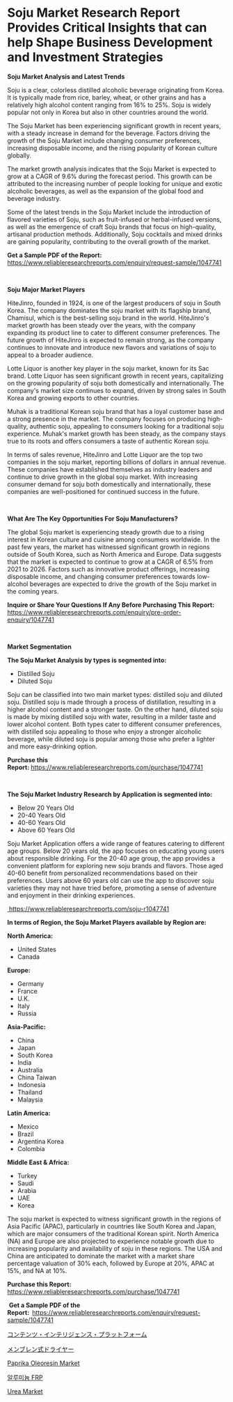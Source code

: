 <p><h1>Soju Market Research Report Provides Critical Insights that can help Shape Business Development and Investment Strategies</h1></p><p><strong>Soju Market Analysis and Latest Trends</strong></p>
<p><p>Soju is a clear, colorless distilled alcoholic beverage originating from Korea. It is typically made from rice, barley, wheat, or other grains and has a relatively high alcohol content ranging from 16% to 25%. Soju is widely popular not only in Korea but also in other countries around the world.</p><p>The Soju Market has been experiencing significant growth in recent years, with a steady increase in demand for the beverage. Factors driving the growth of the Soju Market include changing consumer preferences, increasing disposable income, and the rising popularity of Korean culture globally.</p><p>The market growth analysis indicates that the Soju Market is expected to grow at a CAGR of 9.6% during the forecast period. This growth can be attributed to the increasing number of people looking for unique and exotic alcoholic beverages, as well as the expansion of the global food and beverage industry.</p><p>Some of the latest trends in the Soju Market include the introduction of flavored varieties of Soju, such as fruit-infused or herbal-infused versions, as well as the emergence of craft Soju brands that focus on high-quality, artisanal production methods. Additionally, Soju cocktails and mixed drinks are gaining popularity, contributing to the overall growth of the market.</p></p>
<p><strong>Get a Sample PDF of the Report:&nbsp;</strong> <a href="https://www.reliableresearchreports.com/enquiry/request-sample/1047741">https://www.reliableresearchreports.com/enquiry/request-sample/1047741</a></p>
<p>&nbsp;</p>
<p><strong>Soju Major Market Players</strong></p>
<p><p>HiteJinro, founded in 1924, is one of the largest producers of soju in South Korea. The company dominates the soju market with its flagship brand, Chamisul, which is the best-selling soju brand in the world. HiteJinro's market growth has been steady over the years, with the company expanding its product line to cater to different consumer preferences. The future growth of HiteJinro is expected to remain strong, as the company continues to innovate and introduce new flavors and variations of soju to appeal to a broader audience.</p><p>Lotte Liquor is another key player in the soju market, known for its Sac brand. Lotte Liquor has seen significant growth in recent years, capitalizing on the growing popularity of soju both domestically and internationally. The company's market size continues to expand, driven by strong sales in South Korea and growing exports to other countries.</p><p>Muhak is a traditional Korean soju brand that has a loyal customer base and a strong presence in the market. The company focuses on producing high-quality, authentic soju, appealing to consumers looking for a traditional soju experience. Muhak's market growth has been steady, as the company stays true to its roots and offers consumers a taste of authentic Korean soju.</p><p>In terms of sales revenue, HiteJinro and Lotte Liquor are the top two companies in the soju market, reporting billions of dollars in annual revenue. These companies have established themselves as industry leaders and continue to drive growth in the global soju market. With increasing consumer demand for soju both domestically and internationally, these companies are well-positioned for continued success in the future.</p></p>
<p>&nbsp;</p>
<p><strong>What Are The Key Opportunities For Soju Manufacturers?</strong></p>
<p><p>The global Soju market is experiencing steady growth due to a rising interest in Korean culture and cuisine among consumers worldwide. In the past few years, the market has witnessed significant growth in regions outside of South Korea, such as North America and Europe. Data suggests that the market is expected to continue to grow at a CAGR of 6.5% from 2021 to 2026. Factors such as innovative product offerings, increasing disposable income, and changing consumer preferences towards low-alcohol beverages are expected to drive the growth of the Soju market in the coming years.</p></p>
<p><strong>Inquire or Share Your Questions If Any Before Purchasing This Report:</strong> <a href="https://www.reliableresearchreports.com/enquiry/pre-order-enquiry/1047741">https://www.reliableresearchreports.com/enquiry/pre-order-enquiry/1047741</a></p>
<p>&nbsp;</p>
<p><strong>Market Segmentation</strong></p>
<p><strong>The Soju Market Analysis by types is segmented into:</strong></p>
<p><ul><li>Distilled Soju</li><li>Diluted Soju</li></ul></p>
<p><p>Soju can be classified into two main market types: distilled soju and diluted soju. Distilled soju is made through a process of distillation, resulting in a higher alcohol content and a stronger taste. On the other hand, diluted soju is made by mixing distilled soju with water, resulting in a milder taste and lower alcohol content. Both types cater to different consumer preferences, with distilled soju appealing to those who enjoy a stronger alcoholic beverage, while diluted soju is popular among those who prefer a lighter and more easy-drinking option.</p></p>
<p><strong>Purchase this Report:&nbsp;</strong><a href="https://www.reliableresearchreports.com/purchase/1047741">https://www.reliableresearchreports.com/purchase/1047741</a></p>
<p>&nbsp;</p>
<p><strong>The Soju Market Industry Research by Application is segmented into:</strong></p>
<p><ul><li>Below 20 Years Old</li><li>20-40 Years Old</li><li>40-60 Years Old</li><li>Above 60 Years Old</li></ul></p>
<p><p>Soju Market Application offers a wide range of features catering to different age groups. Below 20 years old, the app focuses on educating young users about responsible drinking. For the 20-40 age group, the app provides a convenient platform for exploring new soju brands and flavors. Those aged 40-60 benefit from personalized recommendations based on their preferences. Users above 60 years old can use the app to discover soju varieties they may not have tried before, promoting a sense of adventure and enjoyment in their drinking experiences.</p></p>
<p><a href="https://www.reliableresearchreports.com/soju-r1047741">&nbsp;https://www.reliableresearchreports.com/soju-r1047741</a></p>
<p><strong>In terms of Region, the Soju Market Players available by Region are:</strong></p>
<p>
    <p> <strong> North America: </strong>
        <ul>
            <li>United States</li>
            <li>Canada</li>
        </ul>
        </p> 
    <p> <strong> Europe: </strong>
        <ul>
            <li>Germany</li>
            <li>France</li>
            <li>U.K.</li>
            <li>Italy</li>
            <li>Russia</li>
        </ul>
        </p> 
    <p> <strong> Asia-Pacific: </strong>
        <ul>
            <li>China</li>
            <li>Japan</li>
            <li>South Korea</li>
            <li>India</li>
            <li>Australia</li>
            <li>China Taiwan</li>
            <li>Indonesia</li>
            <li>Thailand</li>
            <li>Malaysia</li>
        </ul>
        </p> 
    <p> <strong> Latin America: </strong>
        <ul>
            <li>Mexico</li>
            <li>Brazil</li>
            <li>Argentina Korea</li>
            <li>Colombia</li>
        </ul>
        </p> 
    <p> <strong> Middle East & Africa: </strong>
        <ul>
            <li>Turkey</li>
            <li>Saudi</li>
            <li>Arabia</li>
            <li>UAE</li>
            <li>Korea</li>
        </ul>
    </p>
    </p>
<p><p>The soju market is expected to witness significant growth in the regions of Asia Pacific (APAC), particularly in countries like South Korea and Japan, which are major consumers of the traditional Korean spirit. North America (NA) and Europe are also projected to experience notable growth due to increasing popularity and availability of soju in these regions. The USA and China are anticipated to dominate the market with a market share percentage valuation of 30% each, followed by Europe at 20%, APAC at 15%, and NA at 10%.</p></p>
<p><strong>Purchase this Report: </strong><a href="https://www.reliableresearchreports.com/purchase/1047741">https://www.reliableresearchreports.com/purchase/1047741</a></p>
<p>&nbsp;<strong>Get a Sample PDF of the Report:&nbsp;&nbsp;</strong><a href="https://www.reliableresearchreports.com/enquiry/request-sample/1047741">https://www.reliableresearchreports.com/enquiry/request-sample/1047741</a></p>
<p><strong></strong></p>
<p><p><a href="https://github.com/ddwcuskozol07187/Market-Research-Report-List-1/blob/main/925015519347.md">コンテンツ・インテリジェンス・プラットフォーム</a></p><p><a href="https://github.com/xtkhtofdt934839/Market-Research-Report-List-1/blob/main/319705119346.md">メンブレン式ドライヤー</a></p><p><a href="https://issuu.com/reportprime-2/docs/paprika-oleoresin-market-size-2030.pptx">Paprika Oleoresin Market</a></p><p><a href="https://github.com/rsg307664904/Market-Research-Report-List-1/blob/main/108115517899.md">알루미늄 FRP</a></p><p><a href="https://issuu.com/reportprime-2/docs/urea-market-size-2030.pptx">Urea Market</a></p></p>